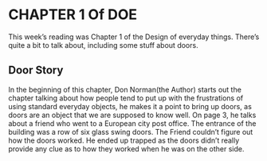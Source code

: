 # CHAPTER 1 Of DOE

This week’s reading was Chapter 1 of the Design of everyday things. There’s quite a bit to talk about, including some stuff about doors.

## Door Story
In the beginning of this chapter, Don Norman(the Author) starts out the chapter talking about how people tend to put up with the frustrations of using standard everyday objects, he makes it a point to bring up doors, as doors are an object that we are supposed to know well. On page 3, he talks about a friend who went to a European city post office. The entrance of the building was a row of six glass swing doors. The Friend couldn’t figure out how the doors worked. He ended up trapped as the doors didn’t really provide any clue as to how they worked when he was on the other side. 

